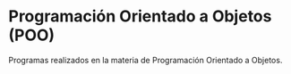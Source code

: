 # Programación Orientado a Objetos (POO)
Programas realizados en la materia de Programación Orientado a Objetos.
